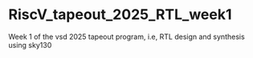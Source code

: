 # RiscV_tapeout_2025_RTL_week1
Week 1 of the vsd 2025 tapeout program, i.e, RTL design and synthesis using sky130
